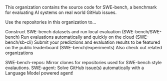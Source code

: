 This organization contains the source code for SWE-bench, a benchmark for evaluating AI systems on real world GitHub issues.

Use the repositories in this organization to...

Construct SWE-bench datasets and run local evaluation (SWE-bench/SWE-bench)
Run evaluations automatically and quickly on the cloud (SWE-bench/sb-cli)
Submit your predictions and evaluation results to be featured on the public leaderboard (SWE-bench/experiments)
Also check out related organizations

SWE-bench-repos: Mirror clones for repositories used for SWE-bench style evalautions.
SWE-agent: Solve GitHub issue(s) automatically with a Language Model powered agent!
